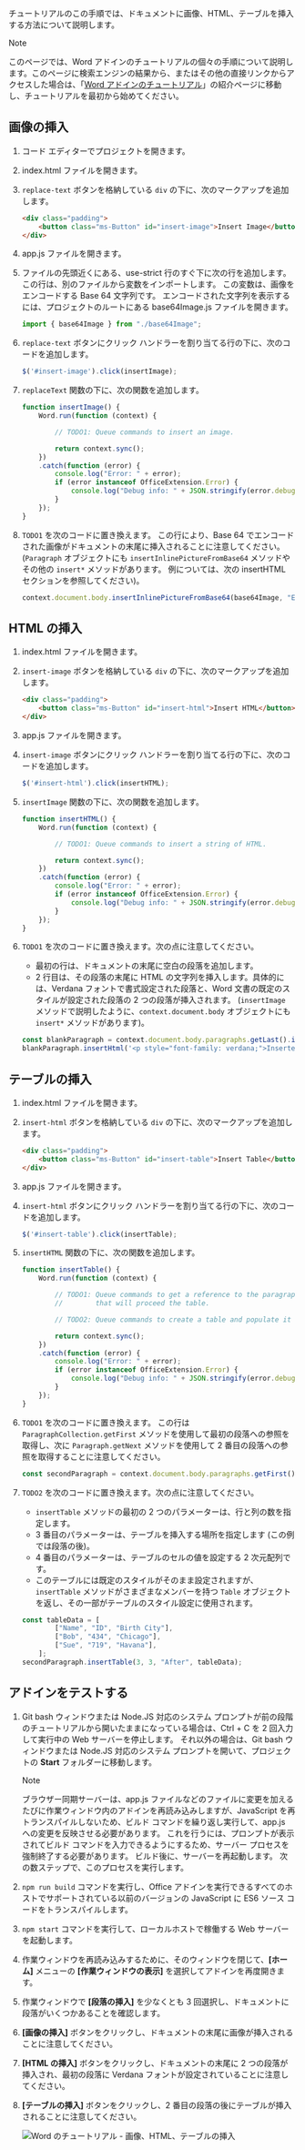 チュートリアルのこの手順では、ドキュメントに画像、HTML、テーブルを挿入する方法について説明します。

> [!NOTE]
> このページでは、Word アドインのチュートリアルの個々の手順について説明します。このページに検索エンジンの結果から、またはその他の直接リンクからアクセスした場合は、「[Word アドインのチュートリアル](../tutorials/word-tutorial.yml)」の紹介ページに移動し、チュートリアルを最初から始めてください。

## <a name="insert-an-image"></a>画像の挿入

1. コード エディターでプロジェクトを開きます。
2. index.html ファイルを開きます。
3. `replace-text` ボタンを格納している `div` の下に、次のマークアップを追加します。

    ```html
    <div class="padding">
        <button class="ms-Button" id="insert-image">Insert Image</button>
    </div>
    ```

4. app.js ファイルを開きます。

5. ファイルの先頭近くにある、use-strict 行のすぐ下に次の行を追加します。 この行は、別のファイルから変数をインポートします。 この変数は、画像をエンコードする Base 64 文字列です。 エンコードされた文字列を表示するには、プロジェクトのルートにある base64Image.js ファイルを開きます。

    ```js
    import { base64Image } from "./base64Image";
    ```

6. `replace-text` ボタンにクリック ハンドラーを割り当てる行の下に、次のコードを追加します。

    ```js
    $('#insert-image').click(insertImage);
    ```

7. `replaceText` 関数の下に、次の関数を追加します。

    ```js
    function insertImage() {
        Word.run(function (context) {

            // TODO1: Queue commands to insert an image.

            return context.sync();
        })
        .catch(function (error) {
            console.log("Error: " + error);
            if (error instanceof OfficeExtension.Error) {
                console.log("Debug info: " + JSON.stringify(error.debugInfo));
            }
        });
    }
    ```

8. `TODO1` を次のコードに置き換えます。 この行により、Base 64 でエンコードされた画像がドキュメントの末尾に挿入されることに注意してください。 (`Paragraph` オブジェクトにも `insertInlinePictureFromBase64` メソッドやその他の `insert*` メソッドがあります。 例については、次の insertHTML セクションを参照してください)。

    ```js
    context.document.body.insertInlinePictureFromBase64(base64Image, "End");
    ```

## <a name="insert-html"></a>HTML の挿入

1. index.html ファイルを開きます。
2. `insert-image` ボタンを格納している `div` の下に、次のマークアップを追加します。

    ```html
    <div class="padding">
        <button class="ms-Button" id="insert-html">Insert HTML</button>
    </div>
    ```

3. app.js ファイルを開きます。

4. `insert-image` ボタンにクリック ハンドラーを割り当てる行の下に、次のコードを追加します。

    ```js
    $('#insert-html').click(insertHTML);
    ```

5. `insertImage` 関数の下に、次の関数を追加します。

    ```js
    function insertHTML() {
        Word.run(function (context) {

            // TODO1: Queue commands to insert a string of HTML.

            return context.sync();
        })
        .catch(function (error) {
            console.log("Error: " + error);
            if (error instanceof OfficeExtension.Error) {
                console.log("Debug info: " + JSON.stringify(error.debugInfo));
            }
        });
    }
    ```

6. `TODO1` を次のコードに置き換えます。次の点に注意してください。
   - 最初の行は、ドキュメントの末尾に空白の段落を追加します。 
   - 2 行目は、その段落の末尾に HTML の文字列を挿入します。具体的には、Verdana フォントで書式設定された段落と、Word 文書の既定のスタイルが設定された段落の 2 つの段落が挿入されます。 (`insertImage` メソッドで説明したように、`context.document.body` オブジェクトにも `insert*` メソッドがあります)。

    ```js
    const blankParagraph = context.document.body.paragraphs.getLast().insertParagraph("", "After");
    blankParagraph.insertHtml('<p style="font-family: verdana;">Inserted HTML.</p><p>Another paragraph</p>', "End");
    ```

## <a name="insert-table"></a>テーブルの挿入

1. index.html ファイルを開きます。
2. `insert-html` ボタンを格納している `div` の下に、次のマークアップを追加します。

    ```html
    <div class="padding">
        <button class="ms-Button" id="insert-table">Insert Table</button>
    </div>
    ```

3. app.js ファイルを開きます。

4. `insert-html` ボタンにクリック ハンドラーを割り当てる行の下に、次のコードを追加します。

    ```js
    $('#insert-table').click(insertTable);
    ```

5. `insertHTML` 関数の下に、次の関数を追加します。

    ```js
    function insertTable() {
        Word.run(function (context) {

            // TODO1: Queue commands to get a reference to the paragraph
            //        that will proceed the table.

            // TODO2: Queue commands to create a table and populate it with data.

            return context.sync();
        })
        .catch(function (error) {
            console.log("Error: " + error);
            if (error instanceof OfficeExtension.Error) {
                console.log("Debug info: " + JSON.stringify(error.debugInfo));
            }
        });
    }
    ```

6. `TODO1` を次のコードに置き換えます。 この行は `ParagraphCollection.getFirst` メソッドを使用して最初の段落への参照を取得し、次に `Paragraph.getNext` メソッドを使用して 2 番目の段落への参照を取得することに注意してください。

    ```js
    const secondParagraph = context.document.body.paragraphs.getFirst().getNext();
    ```

7. `TODO2` を次のコードに置き換えます。次の点に注意してください。
   - `insertTable` メソッドの最初の 2 つのパラメーターは、行と列の数を指定します。
   - 3 番目のパラメーターは、テーブルを挿入する場所を指定します (この例では段落の後)。
   - 4 番目のパラメーターは、テーブルのセルの値を設定する 2 次元配列です。
   - このテーブルには既定のスタイルがそのまま設定されますが、`insertTable` メソッドがさまざまなメンバーを持つ `Table` オブジェクトを返し、その一部がテーブルのスタイル設定に使用されます。

    ```js
    const tableData = [
            ["Name", "ID", "Birth City"],
            ["Bob", "434", "Chicago"],
            ["Sue", "719", "Havana"],
        ];
    secondParagraph.insertTable(3, 3, "After", tableData);
    ```

## <a name="test-the-add-in"></a>アドインをテストする


1. Git bash ウィンドウまたは Node.JS 対応のシステム プロンプトが前の段階のチュートリアルから開いたままになっている場合は、Ctrl + C を 2 回入力して実行中の Web サーバーを停止します。 それ以外の場合は、Git bash ウィンドウまたは Node.JS 対応のシステム プロンプトを開いて、プロジェクトの **Start** フォルダーに移動します。

     > [!NOTE]
     > ブラウザー同期サーバーは、app.js ファイルなどのファイルに変更を加えるたびに作業ウィンドウ内のアドインを再読み込みしますが、JavaScript を再トランスパイルしないため、ビルド コマンドを繰り返し実行して、app.js への変更を反映させる必要があります。 これを行うには、プロンプトが表示されてビルド コマンドを入力できるようにするため、サーバー プロセスを強制終了する必要があります。 ビルド後に、サーバーを再起動します。 次の数ステップで、このプロセスを実行します。

2. `npm run build` コマンドを実行し、Office アドインを実行できるすべてのホストでサポートされている以前のバージョンの JavaScript に ES6 ソース コードをトランスパイルします。
3. `npm start` コマンドを実行して、ローカルホストで稼働する Web サーバーを起動します。
4. 作業ウィンドウを再読み込みするために、そのウィンドウを閉じて、**[ホーム]** メニューの **[作業ウィンドウの表示]** を選択してアドインを再度開きます。
5. 作業ウィンドウで **[段落の挿入]** を少なくとも 3 回選択し、ドキュメントに段落がいくつかあることを確認します。
6. **[画像の挿入]** ボタンをクリックし、ドキュメントの末尾に画像が挿入されることに注意してください。
7. **[HTML の挿入]** ボタンをクリックし、ドキュメントの末尾に 2 つの段落が挿入され、最初の段落に Verdana フォントが設定されていることに注意してください。
8. **[テーブルの挿入]** ボタンをクリックし、2 番目の段落の後にテーブルが挿入されることに注意してください。

    ![Word のチュートリアル - 画像、HTML、テーブルの挿入](../images/word-tutorial-insert-image-html-table.png)
